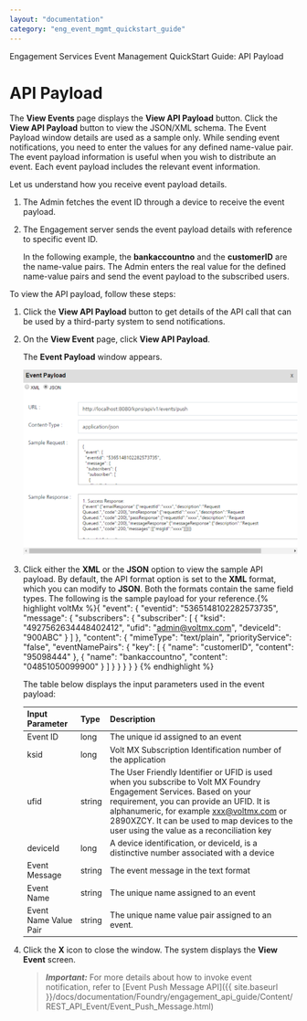 ```yaml
---
layout: "documentation"
category: "eng_event_mgmt_quickstart_guide"
---
```

                              

Engagement Services Event Management QuickStart Guide: API Payload

API Payload
===========

The **View Events** page displays the **View API Payload** button. Click the **View API Payload** button to view the JSON/XML schema. The Event Payload window details are used as a sample only. While sending event notifications, you need to enter the values for any defined name-value pair. The event payload information is useful when you wish to distribute an event. Each event payload includes the relevant event information.

Let us understand how you receive event payload details.

1.  The Admin fetches the event ID through a device to receive the event payload.
2.  The Engagement server sends the event payload details with reference to specific event ID.
    
    In the following example, the **bankaccountno** and the **customerID** are the name-value pairs. The Admin enters the real value for the defined name-value pairs and send the event payload to the subscribed users.
    

To view the API payload, follow these steps:

1.  Click the **View API Payload** button to get details of the API call that can be used by a third-party system to send notifications.
    
2.  On the **View Event** page, click **View API Payload**.
    
    The **Event Payload** window appears.
    
    ![](Resources/Images/eventpaylaodwind_596x401.png)
    
3.  Click either the **XML** or the **JSON** option to view the sample API payload. By default, the API format option is set to the **XML** format, which you can modify to **JSON**. Both the formats contain the same field types. The following is the sample payload for your reference.{% highlight voltMx %}{
     "event": {
      "eventid": "5365148102282573735",
      "message": {
       "subscribers": {
        "subscriber": [
         {
          "ksid": "4927562634448402412",
          "ufid": "admin@voltmx.com",
          "deviceId": "900ABC"
         }
        ]
       },
       "content": {
        "mimeType": "text/plain",
        "priorityService": "false",
        "eventNamePairs": {
         "key": [
          {
           "name": "customerID",
           "content": "95098444"
          },
          {
           "name": "bankaccountno",
           "content": "04851050099900"
          }
         ]
        }
       }
      }
     }
    }
    {% endhighlight %}
    
    The table below displays the input parameters used in the event payload:
    
    | Input Parameter | Type | Description |
    | --- | --- | --- |
    | Event ID | long | The unique id assigned to an event |
    | ksid | long | Volt MX Subscription Identification number of the application |
    | ufid | string | The User Friendly Identifier or UFID is used when you subscribe to Volt MX Foundry Engagement Services. Based on your requirement, you can provide an UFID. It is alphanumeric, for example xxx@voltmx.com or 2890XZCY. It can be used to map devices to the user using the value as a reconciliation key |
    | deviceId | long | A device identification, or deviceId, is a distinctive number associated with a device |
    | Event Message | string | The event message in the text format |
    | Event Name | string | The unique name assigned to an event |
    | Event Name Value Pair | string | The unique name value pair assigned to an event. |
    
4.  Click the **X** icon to close the window. The system displays the **View Event** screen.
    
    > **_Important:_** For more details about how to invoke event notification, refer to [Event Push Message API]({{ site.baseurl }}/docs/documentation/Foundry/engagement_api_guide/Content/REST_API_Event/Event_Push_Message.html)
